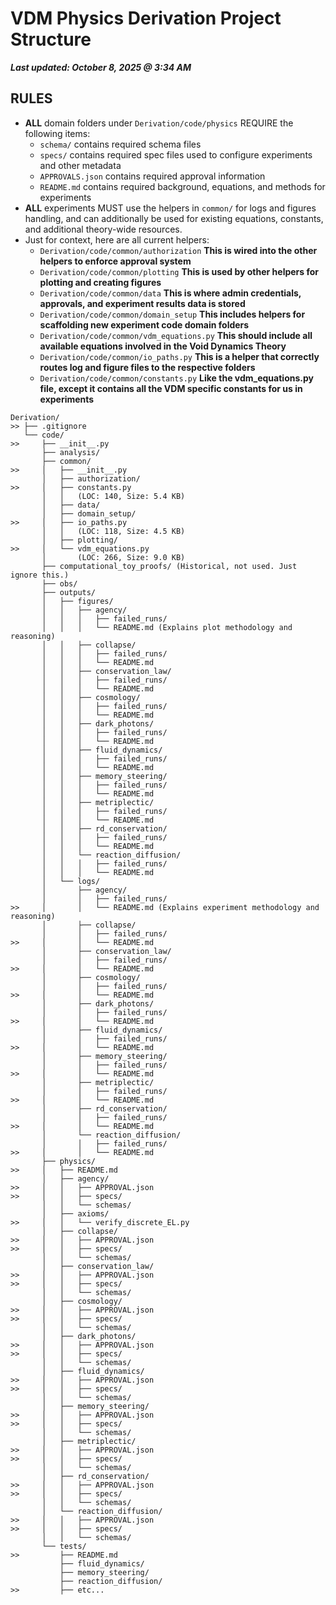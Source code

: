 # VDM Physics Derivation Project Structure

***Last updated: October 8, 2025 @ 3:34 AM***

## RULES

- **ALL** domain folders under `Derivation/code/physics` REQUIRE the following items:
  - `schema/` contains required schema files
  - `specs/` contains required spec files used to configure experiments and other metadata
  - `APPROVALS.json` contains required approval information
  - `README.md` contains required background, equations, and methods for experiments
- **ALL** experiments MUST use the helpers in `common/` for logs and figures handling, and can additionally be used for existing equations, constants, and additional theory-wide resources.
- Just for context, here are all current helpers:
  - `Derivation/code/common/authorization` **This is wired into the other helpers to enforce approval system**
  - `Derivation/code/common/plotting` **This is used by other helpers for plotting and creating figures**
  - `Derivation/code/common/data` **This is where admin credentials, approvals, and experiment results data is stored**
  - `Derivation/code/common/domain_setup` **This includes helpers for scaffolding new experiment code domain folders**
  - `Derivation/code/common/vdm_equations.py` **This should include all available equations involved in the Void Dynamics Theory**
  - `Derivation/code/common/io_paths.py` **This is a helper that correctly routes log and figure files to the respective folders**
  - `Derivation/code/common/constants.py` **Like the vdm_equations.py file, except it contains all the VDM specific constants for us in experiments**

```plaintext
Derivation/
>> ├── .gitignore
   └── code/
>>     ├── __init__.py
       ├── analysis/
       ├── common/
>>     │   ├── __init__.py
       │   ├── authorization/
>>     │   ├── constants.py
       │   │   (LOC: 140, Size: 5.4 KB)
       │   ├── data/
       │   ├── domain_setup/
>>     │   ├── io_paths.py
       │   │   (LOC: 118, Size: 4.5 KB)
       │   ├── plotting/
>>     │   └── vdm_equations.py
       │       (LOC: 266, Size: 9.0 KB)
       ├── computational_toy_proofs/ (Historical, not used. Just ignore this.)
       ├── obs/
       ├── outputs/
       │   ├── figures/
       │   │   ├── agency/
       │   │   │   ├── failed_runs/
       │   │   │   └── README.md (Explains plot methodology and reasoning)
       │   │   ├── collapse/
       │   │   │   ├── failed_runs/
       │   │   │   └── README.md
       │   │   ├── conservation_law/
       │   │   │   ├── failed_runs/
       │   │   │   └── README.md
       │   │   ├── cosmology/
       │   │   │   ├── failed_runs/
       │   │   │   └── README.md
       │   │   ├── dark_photons/
       │   │   │   ├── failed_runs/
       │   │   │   └── README.md
       │   │   ├── fluid_dynamics/
       │   │   │   ├── failed_runs/
       │   │   │   └── README.md
       │   │   ├── memory_steering/
       │   │   │   ├── failed_runs/
       │   │   │   └── README.md
       │   │   ├── metriplectic/
       │   │   │   ├── failed_runs/
       │   │   │   └── README.md
       │   │   ├── rd_conservation/
       │   │   │   ├── failed_runs/
       │   │   │   └── README.md
       │   │   └── reaction_diffusion/
       │   │   │   ├── failed_runs/
       │   │   │   └── README.md
       │   └── logs/
       │       ├── agency/
       │       │   ├── failed_runs/
>>     │       │   └── README.md (Explains experiment methodology and reasoning)
       │       ├── collapse/
       │       │   ├── failed_runs/
>>     │       │   └── README.md
       │       ├── conservation_law/
       │       │   ├── failed_runs/
>>     │       │   └── README.md
       │       ├── cosmology/
       │       │   ├── failed_runs/
>>     │       │   └── README.md
       │       ├── dark_photons/
       │       │   ├── failed_runs/
>>     │       │   └── README.md
       │       ├── fluid_dynamics/
       │       │   ├── failed_runs/
>>     │       │   └── README.md
       │       ├── memory_steering/
       │       │   ├── failed_runs/
>>     │       │   └── README.md
       │       ├── metriplectic/
       │       │   ├── failed_runs/
>>     │       │   └── README.md
       │       ├── rd_conservation/
       │       │   ├── failed_runs/
>>     │       │   └── README.md
       │       └── reaction_diffusion/
       │       │   ├── failed_runs/
>>     │       │   └── README.md
       ├── physics/
>>     │   ├── README.md
       │   ├── agency/
>>     │   │   ├── APPROVAL.json
>>     │   │   ├── specs/
       │   │   └── schemas/
       │   ├── axioms/
>>     │   │   └── verify_discrete_EL.py
       │   ├── collapse/
>>     │   │   ├── APPROVAL.json
>>     │   │   ├── specs/
       │   │   └── schemas/
       │   ├── conservation_law/
>>     │   │   ├── APPROVAL.json
>>     │   │   ├── specs/
       │   │   └── schemas/
       │   ├── cosmology/
>>     │   │   ├── APPROVAL.json
>>     │   │   ├── specs/
       │   │   └── schemas/
       │   ├── dark_photons/
>>     │   │   ├── APPROVAL.json
>>     │   │   ├── specs/
       │   │   └── schemas/
       │   ├── fluid_dynamics/
>>     │   │   ├── APPROVAL.json
>>     │   │   ├── specs/
       │   │   └── schemas/
       │   ├── memory_steering/
>>     │   │   ├── APPROVAL.json
>>     │   │   ├── specs/
       │   │   └── schemas/
       │   ├── metriplectic/
>>     │   │   ├── APPROVAL.json
>>     │   │   ├── specs/
       │   │   └── schemas/
       │   ├── rd_conservation/
>>     │   │   ├── APPROVAL.json
>>     │   │   ├── specs/
       │   │   └── schemas/
       │   └── reaction_diffusion/
>>     │   │   ├── APPROVAL.json
>>     │   │   ├── specs/
       │   │   └── schemas/
       └── tests/
>>         ├── README.md
           ├── fluid_dynamics/
           ├── memory_steering/
           ├── reaction_diffusion/
>>         ├── etc...
```
